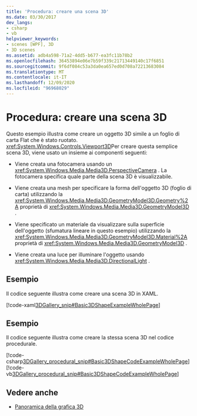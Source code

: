 ```yaml
---
title: 'Procedura: creare una scena 3D'
ms.date: 03/30/2017
dev_langs:
- csharp
- vb
helpviewer_keywords:
- scenes [WPF], 3D
- 3D scenes
ms.assetid: adb4a598-71a2-4dd5-b677-ea3fc11b78b2
ms.openlocfilehash: 36453894e06e7b59f339c21713449140c17f6851
ms.sourcegitcommit: 9f6df084c53a3da0ea657ed0d708a72213683084
ms.translationtype: MT
ms.contentlocale: it-IT
ms.lasthandoff: 12/09/2020
ms.locfileid: "96968029"
---
```

# <a name="how-to-create-a-3d-scene"></a>Procedura: creare una scena 3D
Questo esempio illustra come creare un oggetto 3D simile a un foglio di carta Flat che è stato ruotato. <xref:System.Windows.Controls.Viewport3D>Per creare questa semplice scena 3D, viene usato un insieme ai componenti seguenti:  
  
- Viene creata una fotocamera usando un <xref:System.Windows.Media.Media3D.PerspectiveCamera> . La fotocamera specifica quale parte della scena 3D è visualizzabile.  
  
- Viene creata una mesh per specificare la forma dell'oggetto 3D (foglio di carta) utilizzando la <xref:System.Windows.Media.Media3D.GeometryModel3D.Geometry%2A> proprietà di <xref:System.Windows.Media.Media3D.GeometryModel3D> .  
  
- Viene specificato un materiale da visualizzare sulla superficie dell'oggetto (sfumatura lineare in questo esempio) utilizzando la <xref:System.Windows.Media.Media3D.GeometryModel3D.Material%2A> proprietà di <xref:System.Windows.Media.Media3D.GeometryModel3D> .  
  
- Viene creata una luce per illuminare l'oggetto usando <xref:System.Windows.Media.Media3D.DirectionalLight> .  
  
## <a name="example"></a>Esempio  
 Il codice seguente illustra come creare una scena 3D in XAML.  
  
 [!code-xaml[3DGallery_snip#Basic3DShapeExampleWholePage](~/samples/snippets/csharp/VS_Snippets_Wpf/3DGallery_snip/CS/Basic3DShapeExample.xaml#basic3dshapeexamplewholepage)]  
  
## <a name="example"></a>Esempio  
 Il codice seguente illustra come creare la stessa scena 3D nel codice procedurale.  
  
 [!code-csharp[3DGallery_procedural_snip#Basic3DShapeCodeExampleWholePage](~/samples/snippets/csharp/VS_Snippets_Wpf/3DGallery_procedural_snip/CSharp/Basic3DShapeExample.cs#basic3dshapecodeexamplewholepage)]
 [!code-vb[3DGallery_procedural_snip#Basic3DShapeCodeExampleWholePage](~/samples/snippets/visualbasic/VS_Snippets_Wpf/3DGallery_procedural_snip/visualbasic/basic3dshapeexample.vb#basic3dshapecodeexamplewholepage)]  
  
## <a name="see-also"></a>Vedere anche

- [Panoramica della grafica 3D](3-d-graphics-overview.md)
